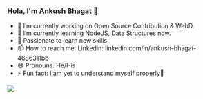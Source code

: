 ### Hola, I'm Ankush Bhagat 👋


- 🔭 I’m currently working on Open Source Contribution & WebD.
- 🌱 I’m currently learning NodeJS, Data Structures now.
- 💬 Passionate to learn new skills
- 📫 How to reach me: Linkedin: linkedin.com/in/ankush-bhagat-4686311bb
- 😄 Pronouns: He/His
- ⚡ Fun fact: I am yet to understand myself properly🤣

<img src="https://github-readme-stats.vercel.app/api?username=ankushbhagat124&&show_icons=true&title_color=ffffff&icon_color=bb2acf&text_color=daf7dc&bg_color=151515">
